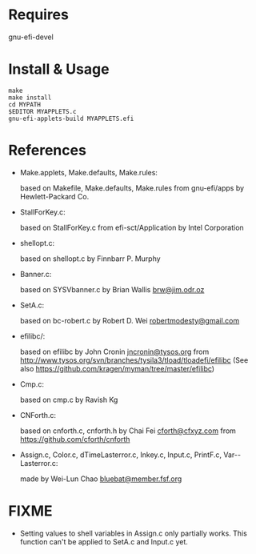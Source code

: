 Requires
========
gnu-efi-devel

Install & Usage
===============
	make
	make install
	cd MYPATH
	$EDITOR MYAPPLETS.c
	gnu-efi-applets-build MYAPPLETS.efi

References
==========
* Make.applets, Make.defaults, Make.rules:

	based on Makefile, Make.defaults, Make.rules from gnu-efi/apps by Hewlett-Packard Co.
* StallForKey.c:

	based on StallForKey.c from efi-sct/Application by Intel Corporation
* shellopt.c:

	based on shellopt.c by Finnbarr P. Murphy
* Banner.c:

	based on SYSVbanner.c by Brian Wallis <brw@jim.odr.oz>
* SetA.c:

	based on bc-robert.c by Robert D. Wei <robertmodesty@gmail.com>
* efilibc/:

	based on efilibc by John Cronin <jncronin@tysos.org> from
	http://www.tysos.org/svn/branches/tysila3/tload/tloadefi/efilibc
	(See also https://github.com/kragen/myman/tree/master/efilibc)
* Cmp.c:

	based on cmp.c by Ravish Kg
* CNForth.c:

	based on cnforth.c, cnforth.h by Chai Fei <cforth@cfxyz.com> from https://github.com/cforth/cnforth
* Assign.c, Color.c, dTimeLasterror.c, Inkey.c, Input.c, PrintF.c, Var--Lasterror.c:

	made by Wei-Lun Chao <bluebat@member.fsf.org>

FIXME
=====
* Setting values to shell variables in Assign.c only partially works.
This function can't be applied to SetA.c and Input.c yet.
